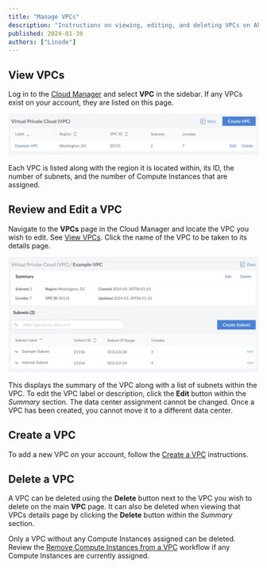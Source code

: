 ```yaml
---
title: "Manage VPCs"
description: "Instructions on viewing, editing, and deleting VPCs on Akamai's cloud computing platform"
published: 2024-01-30
authors: ["Linode"]
---
```


## View VPCs

Log in to the [Cloud Manager](https://cloud.linode.com/) and select **VPC** in the sidebar. If any VPCs exist on your account, they are listed on this page.

![Screenshot of the VPC page in the Cloud Manager](vpc-list.jpg)

Each VPC is listed along with the region it is located within, its ID, the number of subnets, and the number of Compute Instances that are assigned.

## Review and Edit a VPC

Navigate to the **VPCs** page in the Cloud Manager and locate the VPC you wish to edit. See [View VPCs](#view-vpcs). Click the name of the VPC to be taken to its details page.

![Screenshot of the VPC summary in the Cloud Manager](vpc-details.jpg)

This displays the summary of the VPC along with a list of subnets within the VPC. To edit the VPC label or description, click the **Edit** button within the *Summary* section. The data center assignment cannot be changed. Once a VPC has been created, you cannot move it to a different data center.

## Create a VPC

To add a new VPC on your account, follow the [Create a VPC](/docs/products/networking/vpc/guides/create/) instructions.

## Delete a VPC

A VPC can be deleted using the **Delete** button next to the VPC you wish to delete on the main **VPC** page. It can also be deleted when viewing that VPCs details page by clicking the **Delete** button within the _Summary_ section.

Only a VPC without any Compute Instances assigned can be deleted. Review the [Remove Compute Instances from a VPC]() workflow if any Compute Instances are currently assigned.